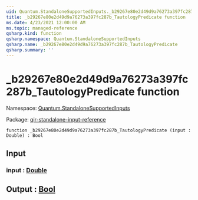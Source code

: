 ```yaml
---
uid: Quantum.StandaloneSupportedInputs._b29267e80e2d49d9a76273a397fc287b_TautologyPredicate
title: _b29267e80e2d49d9a76273a397fc287b_TautologyPredicate function
ms.date: 4/23/2021 12:00:00 AM
ms.topic: managed-reference
qsharp.kind: function
qsharp.namespace: Quantum.StandaloneSupportedInputs
qsharp.name: _b29267e80e2d49d9a76273a397fc287b_TautologyPredicate
qsharp.summary: ''
---
```


# _b29267e80e2d49d9a76273a397fc287b_TautologyPredicate function

Namespace: [Quantum.StandaloneSupportedInputs](xref:Quantum.StandaloneSupportedInputs)

Package: [qir-standalone-input-reference](https://nuget.org/packages/qir-standalone-input-reference)




```qsharp
function _b29267e80e2d49d9a76273a397fc287b_TautologyPredicate (input : Double) : Bool
```


## Input

### input : [Double](xref:microsoft.quantum.qsharp.valueliterals#double-literals)





## Output : [Bool](xref:microsoft.quantum.qsharp.valueliterals#bool-literals)

